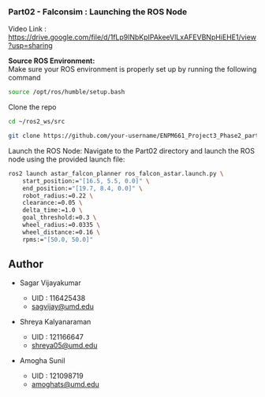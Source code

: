 
### Part02 - Falconsim : Launching the ROS Node
Video Link : https://drive.google.com/file/d/1fLp9lNbKpIPAkeeVlLxAFEVBNpHiEHE1/view?usp=sharing

**Source ROS Environment:**  
Make sure your ROS environment is properly set up by running the following command

```bash
source /opt/ros/humble/setup.bash
```

Clone the repo 
```bash
cd ~/ros2_ws/src

git clone https://github.com/your‑username/ENPM661_Project3_Phase2_part2.git astar_falcon_planner
````
Launch the ROS Node:
Navigate to the Part02 directory and launch the ROS node using the provided launch file:
```bash
ros2 launch astar_falcon_planner ros_falcon_astar.launch.py \
    start_position:="[16.5, 5.5, 0.0]" \
    end_position:="[19.7, 8.4, 0.0]" \
    robot_radius:=0.22 \
    clearance:=0.05 \
    delta_time:=1.0 \
    goal_threshold:=0.3 \
    wheel_radius:=0.0335 \
    wheel_distance:=0.16 \
    rpms:="[50.0, 50.0]"
```

## Author 
 - Sagar Vijayakumar
   - UID : 116425438
   - sagvijay@umd.edu
       
 - Shreya Kalyanaraman
    - UID : 121166647
    - shreya05@umd.edu
         
 - Amogha Sunil
    - UID : 121098719
    - amoghats@umd.edu    
